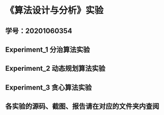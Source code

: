 # 《算法设计与分析》实验

## 学号：20201060354

## Experiment_1 分治算法实验

## Experiment_2 动态规划算法实验

## Experiment_3 贪心算法实验

## 各实验的源码、截图、报告请在对应的文件夹内查阅